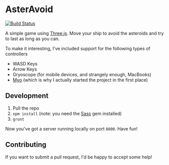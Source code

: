 AsterAvoid
==========

[![Build Status](https://travis-ci.org/alexlafroscia/asteravoid.svg?branch=master)](https://travis-ci.org/alexlafroscia/asteravoid)

A simple game using [Three.js](http://threejs.org/).  Move your ship to avoid the asteroids and try to last as long as you can.

To make it interesting, I've included support for the following types of controllers

- WASD Keys
- Arrow Keys
- Gryoscope (for mobile devices, and strangely enough, MacBooks)
- [Myo](https://www.thalmic.com/en/myo/) (which is why I actually started the project in the first place)


Development
-----------

1. Pull the repo
2. `npm install` (note: you need the [Sass](http://sass-lang.com/) gem installed)
3. `grunt`

Now you've got a server running locally on port `8000`.  Have fun!


Contributing
------------

If you want to submit a pull request, I'd be happy to accept some help!
